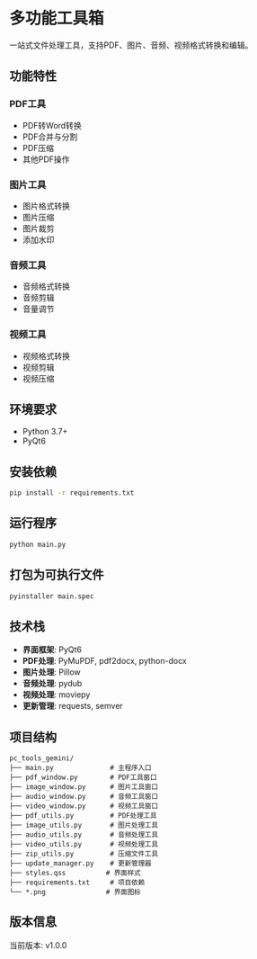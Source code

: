 # 多功能工具箱

一站式文件处理工具，支持PDF、图片、音频、视频格式转换和编辑。

## 功能特性

### PDF工具
- PDF转Word转换
- PDF合并与分割
- PDF压缩
- 其他PDF操作

### 图片工具
- 图片格式转换
- 图片压缩
- 图片裁剪
- 添加水印

### 音频工具
- 音频格式转换
- 音频剪辑
- 音量调节

### 视频工具
- 视频格式转换
- 视频剪辑
- 视频压缩

## 环境要求

- Python 3.7+
- PyQt6

## 安装依赖

```bash
pip install -r requirements.txt
```

## 运行程序

```bash
python main.py
```

## 打包为可执行文件

```bash
pyinstaller main.spec
```

## 技术栈

- **界面框架**: PyQt6
- **PDF处理**: PyMuPDF, pdf2docx, python-docx
- **图片处理**: Pillow
- **音频处理**: pydub
- **视频处理**: moviepy
- **更新管理**: requests, semver

## 项目结构

```
pc_tools_gemini/
├── main.py              # 主程序入口
├── pdf_window.py        # PDF工具窗口
├── image_window.py      # 图片工具窗口
├── audio_window.py      # 音频工具窗口
├── video_window.py      # 视频工具窗口
├── pdf_utils.py         # PDF处理工具
├── image_utils.py       # 图片处理工具
├── audio_utils.py       # 音频处理工具
├── video_utils.py       # 视频处理工具
├── zip_utils.py         # 压缩文件工具
├── update_manager.py    # 更新管理器
├── styles.qss          # 界面样式
├── requirements.txt     # 项目依赖
└── *.png               # 界面图标
```

## 版本信息

当前版本: v1.0.0